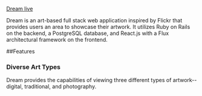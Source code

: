 [Dream live][heroku]

[heroku]: https://dream-capstone.herokuapp.com/

Dream is an art-based full stack web application inspired by Flickr that provides users an area to showcase their artwork.  It utilizes Ruby on Rails on the backend, a PostgreSQL database, and React.js with a Flux architectural framework on the frontend.

##Features


### Diverse Art Types

Dream provides the capabilities of viewing three different types of artwork--digital, traditional, and photography. 
